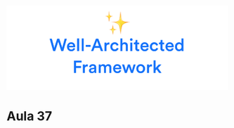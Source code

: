 <div align="center">
<img  src="../images/h/25.png" alt="Well Architected Framework" />
</div>

# Aula 37
